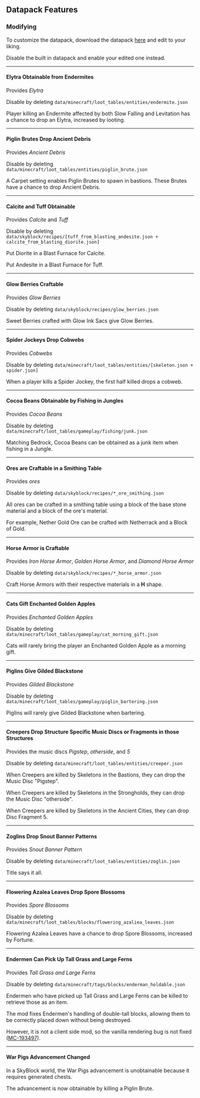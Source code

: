 ## Datapack Features

### Modifying

To customize the datapack,
download the
datapack [here](https://download-directory.github.io/?url=https%3A%2F%2Fgithub.com%2Fjsorrell%2FCarpetSkyAdditions%2Ftree%2FHEAD%2Fdatapack)
and edit to your liking.

Disable the built in datapack and enable your edited one instead.

---

#### Elytra Obtainable from Endermites ####

Provides *Elytra*

Disable by deleting  ```data/minecraft/loot_tables/entities/endermite.json```

Player killing an Endermite affected by both Slow Falling and Levitation
has a chance to drop an Elytra, increased by looting.

---

#### Piglin Brutes Drop Ancient Debris ####

Provides *Ancient Debris*

Disable by deleting  ```data/minecraft/loot_tables/entities/piglin_brute.json```

A Carpet setting enables Piglin Brutes to spawn in bastions. These Brutes have a chance to drop Ancient Debris.

---

#### Calcite and Tuff Obtainable ####

Provides *Calcite* and *Tuff*

Disable by deleting  ```data/skyblock/recipes/[tuff_from_blasting_andesite.json + calcite_from_blasting_diorite.json]```

Put Diorite in a Blast Furnace for Calcite.

Put Andesite in a Blast Furnace for Tuff.

---

#### Glow Berries Craftable ####

Provides *Glow Berries*

Disable by deleting  ```data/skyblock/recipes/glow_berries.json```

Sweet Berries crafted with Glow Ink Sacs give Glow Berries.

---

#### Spider Jockeys Drop Cobwebs ####

Provides *Cobwebs*

Disable by deleting  ```data/minecraft/loot_tables/entities/[skeleton.json + spider.json]```

When a player kills a Spider Jockey, the first half killed drops a cobweb.

---

#### Cocoa Beans Obtainable by Fishing in Jungles ####

Provides *Cocoa Beans*

Disable by deleting  ```data/minecraft/loot_tables/gameplay/fishing/junk.json```

Matching Bedrock, Cocoa Beans can be obtained as a junk item when fishing in a Jungle.

---

#### Ores are Craftable in a Smithing Table ####

Provides *ores*

Disable by deleting  ```data/skyblock/recipes/*_ore_smithing.json```

All ores can be crafted in a smithing table using a block of the base stone material and a block of the ore's material.

For example, Nether Gold Ore can be crafted with Netherrack and a Block of Gold.

---

#### Horse Armor is Craftable ####

Provides *Iron Horse Armor*, *Golden Horse Armor*, and *Diamond Horse Armor*

Disable by deleting  ```data/skyblock/recipes/*_horse_armor.json```

Craft Horse Armors with their respective materials in a **H** shape.

---

#### Cats Gift Enchanted Golden Apples ####

Provides *Enchanted Golden Apples*

Disable by deleting  ```data/minecraft/loot_tables/gameplay/cat_morning_gift.json```

Cats will rarely bring the player an Enchanted Golden Apple as a morning gift.

---

#### Piglins Give Gilded Blackstone ####

Provides *Gilded Blackstone*

Disable by deleting  ```data/minecraft/loot_tables/gameplay/piglin_bartering.json```

Piglins will rarely give Gilded Blackstone when bartering.

---

#### Creepers Drop Structure Specific Music Discs or Fragments in those Structures ####

Provides the music discs *Pigstep*, *otherside*, and *5*

Disable by deleting  ```data/minecraft/loot_tables/entities/creeper.json```

When Creepers are killed by Skeletons in the Bastions, they can drop the Music Disc "Pigstep".

When Creepers are killed by Skeletons in the Strongholds, they can drop the Music Disc "otherside".

When Creepers are killed by Skeletons in the Ancient Cities, they can drop Disc Fragment 5.

---

#### Zoglins Drop Snout Banner Patterns ####

Provides *Snout Banner Pattern*

Disable by deleting  ```data/minecraft/loot_tables/entities/zoglin.json```

Title says it all.

---

#### Flowering Azalea Leaves Drop Spore Blossoms ####

Provides *Spore Blossoms*

Disable by deleting  ```data/minecraft/loot_tables/blocks/flowering_azaliea_leaves.json```

Flowering Azalea Leaves have a chance to drop Spore Blossoms, increased by Fortune.

---

#### Endermen Can Pick Up Tall Grass and Large Ferns ####

Provides *Tall Grass and Large Ferns*

Disable by deleting  ```data/minecraft/tags/blocks/enderman_holdable.json```

Endermen who have picked up Tall Grass and Large Ferns can be killed to retrieve those as an item.

The mod fixes Endermen's handling of double-tall blocks, allowing them to be correctly placed down without being
destroyed.

However, it is not a client side mod, so the vanilla rendering bug is not
fixed ([MC-193497](https://bugs.mojang.com/browse/MC-193497)).

---

#### War Pigs Advancement Changed ####

In a SkyBlock world, the War Pigs advancement is unobtainable because it requires generated chests.

The advancement is now obtainable by killing a Piglin Brute.
